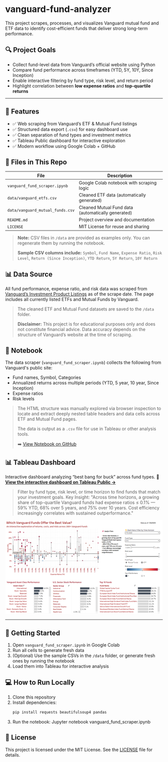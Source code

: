 # vanguard-fund-analyzer
This project scrapes, processes, and visualizes Vanguard mutual fund and ETF data to identify cost-efficient funds that deliver strong long-term performance.

## 🔍 Project Goals

- Collect fund-level data from Vanguard’s official website using Python
- Compare fund performance across timeframes (YTD, 5Y, 10Y, Since Inception)
- Enable interactive filtering by fund type, risk level, and return period
- Highlight correlation between **low expense ratios** and **top-quartile returns**

---

## 🚀 Features

- ✅ Web scraping from Vanguard’s ETF & Mutual Fund listings  
- ✅ Structured data export (`.csv`) for easy dashboard use  
- ✅ Clean separation of fund types and investment metrics  
- ✅ Tableau Public dashboard for interactive exploration  
- ✅ Modern workflow using Google Colab + GitHub


## 📁 Files in This Repo

| File                             | Description                                       |
|----------------------------------|-------------------------------------------------- |
| `vanguard_fund_scraper.ipynb`    | Google Colab notebook with scraping logic         |
| `data/vanguard_etfs.csv`         | Cleaned ETF data (automatically generated)        |
| `data/vanguard_mutual_funds.csv` | Cleaned Mutual Fund data (automatically generated)|
| `README.md`                      | Project overview and documentation                |
| `LICENSE`                        | MIT License for reuse and sharing                 |

> **Note:** CSV files in `/data` are provided as examples only. You can regenerate them by running the notebook.
> 
> **Sample CSV columns include:**
> `Symbol`, `Fund Name`, `Expense Ratio`, `Risk Level`, `Return (Since Inception)`, `YTD Return`, `5Y Return`, `10Y Return`

## 📊 Data Source

All fund performance, expense ratio, and risk data was scraped from [Vanguard’s Investment Product Listings](https://investor.vanguard.com/investment-products/list/all?filters=open) as of the scrape date. The page includes all currently listed ETFs and Mutual Funds by Vanguard.
> The cleaned ETF and Mutual Fund datasets are saved to the `/data` folder.
> 
> **Disclaimer:** This project is for educational purposes only and does not constitute financial advice. Data accuracy depends on the structure of Vanguard’s website at the time of scraping.


## 📓 Notebook

The data scraper (`vanguard_fund_scraper.ipynb`) collects the following from Vanguard's public site:
- Fund names, Symbol, Categories
- Annualized returns across multiple periods (YTD, 5 year, 10 year, Since Inception)
- Expense ratios
- Risk levels

> The HTML structure was manually explored via browser inspection to locate and extract deeply nested table headers and data cells across ETF and Mutual Fund pages.
> 
> The data is output as a `.csv` file for use in Tableau or other analysis tools.
> 
> ➡️ [View Notebook on GitHub](./vanguard_fund_scraper.ipynb)


## 📊 Tableau Dashboard

Interactive dashboard analyzing “best bang for buck” across fund types.
🔗 **[View the interactive dashboard on Tableau Public →](https://public.tableau.com/app/profile/nian.liu6717/viz/Vanguard_Funds_Best_Bang_Buck_Interactive_Analysis/VanguardUniverse)**  
> Filter by fund type, risk level, or time horizon to find funds that match your investment goals.
> Key Insight: "Across time horizons, a growing share of top-quartile Vanguard funds had expense ratios ≤ 0.1% — 59% YTD, 68% over 5 years, and 75% over 10 years. Cost efficiency increasingly correlates with sustained outperformance."


![Dashboard Preview](./asset/vanguard_tableau_image.png)


---

## 🧪 Getting Started

1. Open `vanguard_fund_scraper.ipynb` in Google Colab
2. Run all cells to generate fresh data
3. (Optional) Use the sample CSVs in the `/data` folder, or generate fresh ones by running the notebook
4. Load them into Tableau for interactive analysis


## 💻 How to Run Locally

1. Clone this repository
2. Install dependencies:
   ```bash
   pip install requests beautifulsoup4 pandas
4. Run the notebook:
   Jupyter notebook vanguard_fund_scraper.ipynb

## 📄 License

This project is licensed under the MIT License. See the [LICENSE](./LICENSE) file for details.

